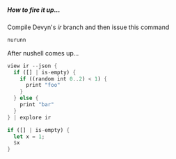 
##### How to fire it up...

Compile Devyn's *ir* branch and then issue this command

```rust
nurunn
```

After nushell comes up...

```rust
view ir --json {
  if ([] | is-empty) {
    if ((random int 0..2) < 1) {
      print "foo"
    }
  } else {
    print "bar"
  }
} | explore ir
```

```rust
if ([] | is-empty) {
  let x = 1;
  $x
}
```

